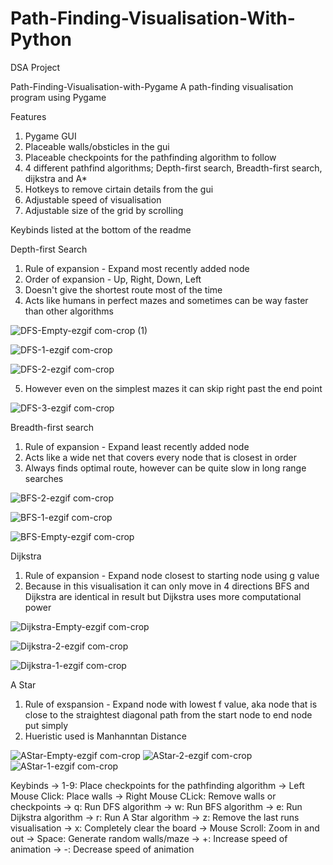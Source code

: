 # Path-Finding-Visualisation-With-Python
DSA Project

Path-Finding-Visualisation-with-Pygame
A path-finding visualisation program using Pygame

Features 

1. Pygame GUI
2. Placeable walls/obsticles in the gui
3. Placeable checkpoints for the pathfinding algorithm to follow
4. 4 different pathfind algorithms; Depth-first search, Breadth-first search, dijkstra and A*
5. Hotkeys to remove cirtain details from the gui
6. Adjustable speed of visualisation
7. Adjustable size of the grid by scrolling
   
Keybinds listed at the bottom of the readme



Depth-first Search
1. Rule of expansion - Expand most recently added node
2. Order of expansion - Up, Right, Down, Left
3. Doesn't give the shortest route most of the time
4. Acts like humans in perfect mazes and sometimes can be way faster than other algorithms

   
![DFS-Empty-ezgif com-crop (1)](https://github.com/user-attachments/assets/323b468b-4f96-4bd2-a3aa-87c4b4b1bbf4)         

![DFS-1-ezgif com-crop](https://github.com/user-attachments/assets/53e97093-3cae-40cc-b298-f229a72a726f)

![DFS-2-ezgif com-crop](https://github.com/user-attachments/assets/48a9796f-c52b-490a-9397-946f4728ff89)

5. However even on the simplest mazes it can skip right past the end point
 
![DFS-3-ezgif com-crop](https://github.com/user-attachments/assets/fc5d4bb6-f38f-4613-8644-7f886ab070f8)



Breadth-first search
1. Rule of expansion - Expand least recently added node
2. Acts like a wide net that covers every node that is closest in order
3. Always finds optimal route, however can be quite slow in long range searches
   
![BFS-2-ezgif com-crop](https://github.com/user-attachments/assets/e368284a-9d1e-49e7-b76e-805378ae7d0e)

![BFS-1-ezgif com-crop](https://github.com/user-attachments/assets/14153a15-3d16-464c-a582-133eb08bbeba)

![BFS-Empty-ezgif com-crop](https://github.com/user-attachments/assets/16761c5a-12d0-4f51-b38b-f9cd0baec8f2)



Dijkstra
1. Rule of expansion - Expand node closest to starting node using g value
2. Because in this visualisation it can only move in 4 directions BFS and Dijkstra are identical in result but Dijkstra uses more computational power

![Dijkstra-Empty-ezgif com-crop](https://github.com/user-attachments/assets/6e4b007f-e4c6-4354-a537-1d8ef367100c)

![Dijkstra-2-ezgif com-crop](https://github.com/user-attachments/assets/aa955a22-2185-4f47-b37d-4b78fb97b1e6)

![Dijkstra-1-ezgif com-crop](https://github.com/user-attachments/assets/cf715e80-4e1e-46fd-b499-e4a43dc3343f)



A Star
1. Rule of exspansion - Expand node with lowest f value, aka node that is close to the straightest diagonal path from the start node to end node put simply
2. Hueristic used is Manhanntan Distance

![AStar-Empty-ezgif com-crop](https://github.com/user-attachments/assets/e73bf734-b029-43b9-8279-3d11912dec36)
![AStar-2-ezgif com-crop](https://github.com/user-attachments/assets/cc1c2a50-df14-4198-825e-212edfc7b5c7)
![AStar-1-ezgif com-crop](https://github.com/user-attachments/assets/ac635352-cc7c-4e3e-99b0-50e45ad92f6e)


Keybinds
->  1-9: Place checkpoints for the pathfinding algorithm
->  Left Mouse Click: Place walls
->  Right Mouse CLick: Remove walls or checkpoints
->  q: Run DFS algorithm
->  w: Run BFS algorithm
->  e: Run Dijkstra algorithm
->  r: Run A Star algorithm
->  z: Remove the last runs visualisation
->  x: Completely clear the board
->  Mouse Scroll: Zoom in and out
->  Space: Generate random walls/maze
->  +: Increase speed of animation
->  -: Decrease speed of animation



   










